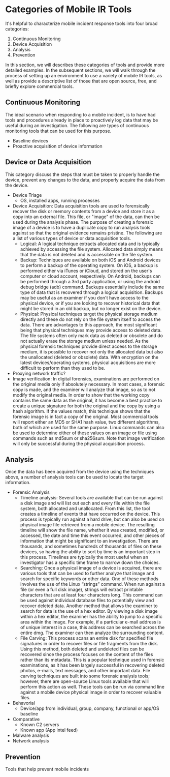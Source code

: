# Categories of Mobile IR Tools

It's helpful to characterize mobile incident response tools into four broad categories:

1. Continuous Monitoring
2. Device Acquisition
3. Analysis
4. Prevention

In this section, we will describes these categories of tools and provide more detailed examples. In the subsequent sections, we will walk through the process of setting up an environment to use a variety of mobile IR tools, as well as provide a descriptive list of those that are open source, free, and briefly explore commercial tools.

## Continuous Monitoring
The ideal scenario when responding to a mobile incident, is to have had tools and procedures already in place to proactively log data that may be useful during an investigation. The following are types of continuous monitoring tools that can be used for this purpose.

* Baseline devices
* Proactive acquisition of device information

## Device or Data Acquisition
This category discuss the steps that must be taken to properly handle the device, prevent any changes to the data, and properly acquire the data from the device.

* Device Triage
  * OS, installed apps, running processes
* Device Acquisition: Data acquisition tools are used to forensically recover the disk or memory contents from a device and store it as a copy into an external file. This file, or "image" of the data, can then be used during the analysis phase. The purpose of creating a forensic image of a device is to have a duplicate copy to run analysis tools against so that the original evidence remains pristine. The following are a list of various types of device or data acquisition tools.
  * Logical: A logical technique extracts allocated data and is typically achieved by accessing the file system. Allocated data simply means that the data is not deleted and is accessible on the file system.
  * Backup:  Techniques are available on both iOS and Android devices to perform a backup of the operating system. On iOS, a backup is performed either via iTunes or iCloud, and stored on the user's computer or cloud account, respectively. On Android, backups can be performed through a 3rd party application, or using the android debug bridge (adb) command. Backups essentially include the same type of data that is recovered through a logical acquisition. Backups may be useful as an examiner if you don't have access to the physical device, or if you are looking to recover historical data that might be stored in an old backup, but no longer exist on the device.
  * Physical: Physical techniques target the physical storage medium directly and these do not rely on the file system itself to access the data. There are advantages to this approach, the most significant being that physical techniques may provide access to deleted data. The file systems often only mark data as deleted or obsolete and do not actually erase the storage medium unless needed. As the physical forensic techniques provide direct access to the storage medium, it is possible to recover not only the allocated data but also the unallocated (deleted or obsolete) data. With encryption on the latest devices/operating systems, physical acquisitions are more difficult to perform than they used to be.
* Proxying network traffic?
* Image verification: In digital forensics, examinations are performed on the original media only if absolutely necessary. In most cases, a forensic copy is made, and the examiner will analyze that image, so as to not modify the original media. In order to show that the working copy contains the same data as the original, it has become a best practice to create a unique signature for both the original and the copy by using a hash algorithm. If the values match, this technique shows that the forensic image is in fact a copy of the original. Most commercial tools will report either an MD5 or SHA1 hash value, two different algorithms, both of which are used for the same purpose. Linux commands can also be used to determine either of these values on an image or file using commands such as md5sum or sha256sum. Note that image verification will only be successful during the physical acquisition process.

## Analysis
Once the data has been acquired from the device using the techniques above, a number of analysis tools can be used to locate the target information.

* Forensic Analysis
  * Timeline analysis:  Several tools are available that can be run against a disk image and will list out each and every file within the file system, both allocated and unallocated. From this list, the tool creates a timeline of events that have occurred on the device. This process is typically run against a hard drive, but can also be used on physical image file retrieved from a mobile device. The resulting timeline will show the file name, whether it was created, modified, or accessed, the date and time this event occurred, and other pieces of information that might be significant to an investigation. There are thousands, and sometimes hundreds of thousands of files on these devices, so having the ability to sort by time is an important step in this process. Timelines are typically the most useful when an investigator has a specific time frame to narrow down the choices. 
  * Searching: Once a physical image of a device is acquired, there are various tools that can be used to further analyze that image and search for specific keywords or other data. One of these methods involves the use of the Linux “strings” command. When run against a file (or even a full disk image), strings will extract printable characters that are at least four characters long. This command can be used against individual database files to potentially view and recover deleted data. Another method that allows the examiner to search for data is the use of a hex editor. By viewing a disk image within a hex editor, the examiner has the ability to jump to a specific area within the image. For example, if a particular e-mail address is of unique interest in a case, this address can be searched across the entire dmg. The examiner can then analyze the surrounding content.
  * File Carving: This process scans an entire disk for specified file signatures in order to recover files or file fragments from the disk. Using this method, both deleted and undeleted files can be recovered since the process focuses on the content of the files rather than its metadata. This is a popular technique used in forensic examinations, as it has been largely successful in recovering deleted photos, e-mails, text messages, and other important data. File carving techniques are built into some forensic analysis tools; however, there are open-source Linux tools available that will perform this action as well. These tools can be run via command line against a mobile device physical image in order to recover valuable files.
* Behavorial
  * Device/app from individual, group, company, functional or app/OS baseline
* Comparative
  * Known C2 servers
  * Known app (App intel feed)
* Malware analysis
* Network analysis

## Prevention

Tools that help prevent mobile incidents 
